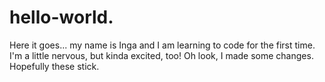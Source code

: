 # hello-world.
Here it goes... my name is Inga and I am learning to code for the first time. I'm a little nervous, but kinda excited, too! Oh look, I made some changes. Hopefully these stick. 
